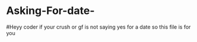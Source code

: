 # Asking-For-date-
#Heyy coder if your crush or gf is not saying yes for a date so this file is for you
